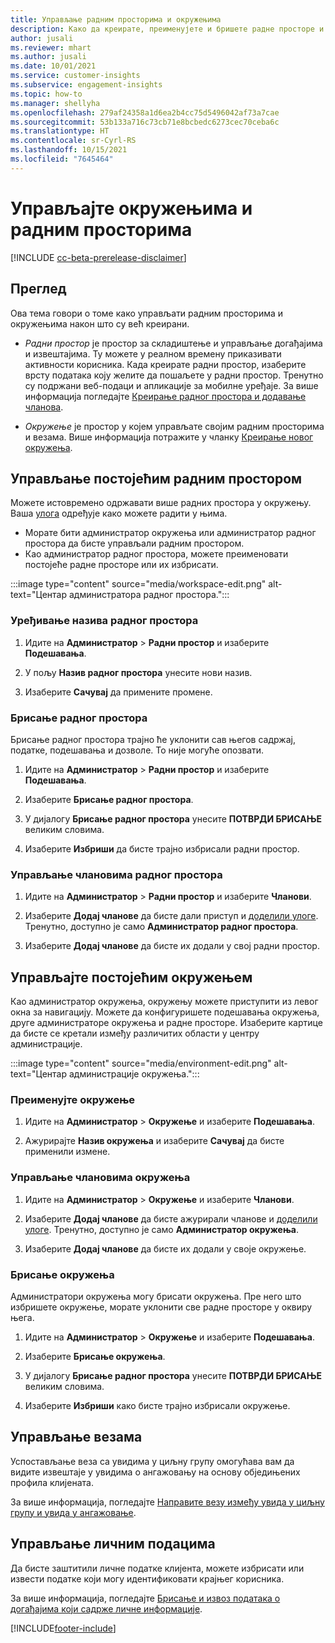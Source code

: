 ```yaml
---
title: Управљање радним просторима и окружењима
description: Како да креирате, преименујете и бришете радне просторе и окружења.
author: jusali
ms.reviewer: mhart
ms.author: jusali
ms.date: 10/01/2021
ms.service: customer-insights
ms.subservice: engagement-insights
ms.topic: how-to
ms.manager: shellyha
ms.openlocfilehash: 279af24358a1d6ea2b4cc75d5496042af73a7cae
ms.sourcegitcommit: 53b133a716c73cb71e8bcbedc6273cec70ceba6c
ms.translationtype: HT
ms.contentlocale: sr-Cyrl-RS
ms.lasthandoff: 10/15/2021
ms.locfileid: "7645464"
---
```

# <a name="manage-environments-and-workspaces"></a>Управљајте окружењима и радним просторима

[!INCLUDE [cc-beta-prerelease-disclaimer](includes/cc-beta-prerelease-disclaimer.md)]

## <a name="overview"></a>Преглед

Ова тема говори о томе како управљати радним просторима и окружењима након што су већ креирани. 

- *Радни простор* је простор за складиштење и управљање догађајима и извештајима. Ту можете у реалном времену приказивати активности корисника. Када креирате радни простор, изаберите врсту података коју желите да пошаљете у радни простор. Тренутно су подржани веб-подаци и апликације за мобилне уређаје. За више информација погледајте [Креирање радног простора и додавање чланова](create-workspace.md).

- *Окружење* је простор у којем управљате својим радним просторима и везама. Више информација потражите у чланку [Креирање новог окружења](create-new-environment.md).

## <a name="manage-an-existing-workspace"></a>Управљање постојећим радним простором

Можете истовремено одржавати више радних простора у окружењу. Ваша [улога](user-roles.md) одређује како можете радити у њима. 

 - Морате бити администратор окружења или администратор радног простора да бисте управљали радним простором.
 - Као администратор радног простора, можете преименовати постојеће радне просторе или их избрисати. 

:::image type="content" source="media/workspace-edit.png" alt-text="Центар администратора радног простора.":::

### <a name="edit-a-workspace-name"></a>Уређивање назива радног простора

1. Идите на **Администратор** > **Радни простор** и изаберите **Подешавања**.

1. У пољу **Назив радног простора** унесите нови назив.

1. Изаберите **Сачувај** да примените промене.

### <a name="delete-a-workspace"></a>Брисање радног простора

Брисање радног простора трајно ће уклонити сав његов садржај, податке, подешавања и дозволе. То није могуће опозвати.

1. Идите на **Администратор** > **Радни простор** и изаберите **Подешавања**.

1. Изаберите **Брисање радног простора**. 

1. У дијалогу **Брисање радног простора** унесите **ПОТВРДИ БРИСАЊЕ** великим словима. 

1. Изаберите **Избриши** да бисте трајно избрисали радни простор.

### <a name="manage-workspace-members"></a>Управљање члановима радног простора

1. Идите на **Администратор** > **Радни простор** и изаберите **Чланови**.

1. Изаберите **Додај чланове** да бисте дали приступ и [доделили улоге](user-roles.md). Тренутно, доступно је само **Администратор радног простора**.

1. Изаберите **Додај чланове** да бисте их додали у свој радни простор.

## <a name="manage-an-existing-environment"></a>Управљајте постојећим окружењем

Као администратор окружења, окружењу можете приступити из левог окна за навигацију. Можете да конфигуришете подешавања окружења, друге администраторе окружења и радне просторе. Изаберите картице да бисте се кретали између различитих области у центру администрације.

:::image type="content" source="media/environment-edit.png" alt-text="Центар администрације окружења.":::

### <a name="rename-an-environment"></a>Преименујте окружење

1. Идите на **Администратор** > **Окружење** и изаберите **Подешавања**.

1. Ажурирајте **Назив окружења** и изаберите **Сачувај** да бисте применили измене.

### <a name="manage-environment-members"></a>Управљање члановима окружења

1. Идите на **Администратор** > **Окружење** и изаберите **Чланови**.

1. Изаберите **Додај чланове** да бисте ажурирали чланове и [доделили улоге](user-roles.md). Тренутно, доступно је само **Администратор окружења**.

1. Изаберите **Додај чланове** да бисте их додали у своје окружење.

### <a name="delete-an-environment"></a>Брисање окружења

Администратори окружења могу брисати окружења. Пре него што избришете окружење, морате уклонити све радне просторе у оквиру њега.

1. Идите на **Администратор** > **Окружење** и изаберите **Подешавања**.

1. Изаберите **Брисање окружења**. 

1. У дијалогу **Брисање радног простора** унесите **ПОТВРДИ БРИСАЊЕ** великим словима. 

1. Изаберите **Избриши** како бисте трајно избрисали окружење.

## <a name="manage-connections"></a>Управљање везама

Успостављање веза са увидима у циљну групу омогућава вам да видите извештаје у увидима о ангажовању на основу обједињених профила клијената. 

За више информација, погледајте [Направите везу између увида у циљну групу и увида у ангажовање](integrate-audience-insights-engagement-insights.md).

## <a name="manage-personal-data"></a>Управљање личним подацима

Да бисте заштитили личне податке клијента, можете избрисати или извести податке који могу идентификовати крајњег корисника.

За више информација, погледајте [Брисање и извоз података о догађајима који садрже личне информације](delete-export-personal-data.md).


[!INCLUDE[footer-include](../includes/footer-banner.md)]
